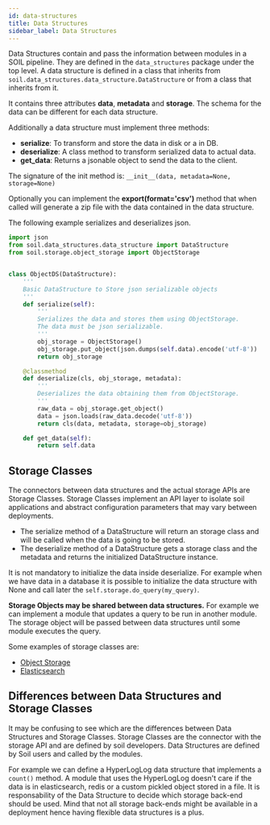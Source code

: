 ```yaml
---
id: data-structures
title: Data Structures
sidebar_label: Data Structures
---
```


Data Structures contain and pass the information between modules in a SOIL pipeline. They are defined in the `data_structures` package under the top level. A data structure is defined in a class that inherits from `soil.data_structures.data_structure.DataStructure` or from a class that inherits from it.

It contains three attributes **data**, **metadata** and **storage**. The schema for the data can be different for each data structure.

Additionally a data structure must implement three methods:
* **serialize**: To transform and store the data in disk or a in DB.
* **deserialize**: A class method to transform serialized data to actual data.
* **get_data**: Returns a jsonable object to send the data to the client.

The signature of the init method is: `__init__(data, metadata=None, storage=None)`

Optionally you can implement the **export(format='csv')** method that when called will generate a zip file with the data contained in the data structure.

The following example serializes and deserializes json.

```py
import json
from soil.data_structures.data_structure import DataStructure
from soil.storage.object_storage import ObjectStorage


class ObjectDS(DataStructure):
    '''
    Basic DataStructure to Store json serializable objects
    '''
    def serialize(self):
        '''
        Serializes the data and stores them using ObjectStorage.
        The data must be json serializable.
        '''
        obj_storage = ObjectStorage()
        obj_storage.put_object(json.dumps(self.data).encode('utf-8'))
        return obj_storage

    @classmethod
    def deserialize(cls, obj_storage, metadata):
        '''
        Deserializes the data obtaining them from ObjectStorage.
        '''
        raw_data = obj_storage.get_object()
        data = json.loads(raw_data.decode('utf-8'))
        return cls(data, metadata, storage=obj_storage)

    def get_data(self):
        return self.data

```

## Storage Classes
The connectors between data structures and the actual storage APIs are Storage Classes. Storage Classes implement an API layer to isolate soil applications and abstract configuration parameters that may vary between deployments.

* The serialize method of a DataStructure will return an storage class and will be called when the data is going to be stored.
* The deserialize method of a DataStructure gets a storage class and the metadata and returns the initialized DataStructure instance.

It is not mandatory to initialize the data inside deserialize. For example when we have data in a database it is possible to initialize the data structure with None and call later the `self.storage.do_query(my_query)`.

**Storage Objects may be shared between data structures.** For example we can implement a module that updates a query to be run in another module. The storage object will be passed between data structures until some module executes the query.

Some examples of storage classes are:
* [Object Storage](/docs/sdk-reference/soil/storage/object_storage)
* [Elasticsearch](/docs/sdk-reference/soil/storage/elasticsearch)

## Differences between Data Structures and Storage Classes
It may be confusing to see which are the differences between Data Structures and Storage Classes. Storage Classes are the connector with the storage API and are defined by soil developers. Data Structures are defined by Soil users and called by the modules.

For example we can define a HyperLogLog data structure that implements a  `count()` method. A module that uses the HyperLogLog doesn't care if the data is in elasticsearch, redis or a custom pickled object stored in a file. It is responsability of the Data Structure to decide which storage back-end should be used. Mind that not all storage back-ends might be available in a deployment hence having flexible data structures is a plus.
